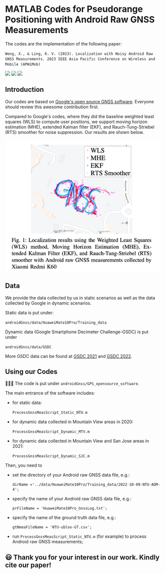 # MATLAB Codes for Pseudorange Positioning with Android Raw GNSS Measurements
The codes are the implementation of the following paper:

`Weng, X., & Ling, K. V. (2023). Localization with Noisy Android Raw GNSS Measurements. 2023 IEEE Asia Pacific Conference on Wireless and Mobile (APWiMob)`

<!--- Badge for paper link---> <a href="https://arxiv.org/abs/2309.08936"><img src="https://img.shields.io/badge/IEEE%20APWiMob%202023-paper-informational"/></a>
<!--- Badge for slides link---><a href="https://github.com/AILocAR/androidGnss/blob/main/Presenter_%5BSession%204A%5D_%5BXu%20Weng%5D.pdf"><img src="https://img.shields.io/badge/IEEE%20APWiMob%202023-slides-informational"/></a>
<!--- Badge for award---><a href="https://github.com/AILocAR/androidGnss/blob/main/Award.jpeg"><img src="https://img.shields.io/badge/IEEE%20APWiMob%202023-Best Paper Award-gold"/></a>


## Introduction
Our codes are based on [Google's open source GNSS software](https://github.com/google/gps-measurement-tools). Everyone should review this awesome contribution first.

Compared to Google's codes, where they did the baseline weighted least squares (WLS) to compute user positions, we support moving horizon estimation (MHE), extended Kalman filter (EKF), and Rauch-Tung-Striebel (RTS) smoother for noise suppression. Our results are shown below.

<img src="ToyEg.png">

## Data
We provide the data collected by us in static scenarios as well as the data collected by Google in dynamic scenarios.

Static data is put under:

`androidGnss/data/HuaweiMate10Pro/Training_data`

Dynamic data (Google Smartphone Decimeter Challenge-GSDC) is put under

`androidGnss/data/GSDC`

More GSDC data can be found at [GSDC 2021](https://www.kaggle.com/c/google-smartphone-decimeter-challenge) and [GSDC 2022](https://www.kaggle.com/c/smartphone-decimeter-2022/discussion/341111).

## Using our Codes
👩🏽‍💻 The code is put under `androidGnss/GPS_opensource_software`.

The main entrance of the software includes:
* for static data:

  `ProcessGnssMeasScript_Static_NTU.m`  
* for dynamic data collected in Mountain View areas in 2020:

  `ProcessGnssMeasScript_Dynamic_MTV.m`
* for dynamic data collected in Mountain View and San Jose areas in 2021:

  `ProcessGnssMeasScript_Dynamic_SJC.m`

Then, you need to
* set the directory of your Android raw GNSS data file, e.g.:
      
      dirName ='../data/HuaweiMate10Pro/Training_data/2022-10-09-NTU-ADM-4';
* specify the name of your Android raw GNSS data file, e.g.:

      prFileName = 'HuaweiMate10Pro_GnssLog.txt';
* specify the name of the ground truth data file, e.g.:

      gtNmeaFileName = 'NTU-ublox-GT.csv';
* run `ProcessGnssMeasScript_Static_NTU.m` (for example) to process Android raw GNSS measurements;

## 😃 Thank you for your interest in our work. Kindly cite our paper!
